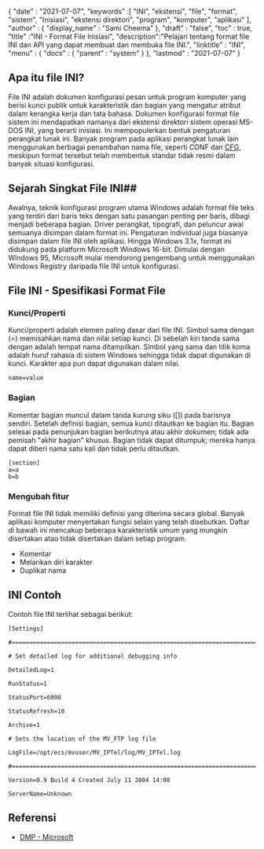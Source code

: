 {
  "date" : "2021-07-07",
  "keywords" :[ "INI", "ekstensi", "file", "format", "sistem", "Inisiasi", "ekstensi direktori", "program", "komputer", "aplikasi" ],
  "author" : {
    "display_name" : "Sami Cheema"
},
  "draft" : "false",
  "toc" : true,
  "title" :"INI - Format File Inisiasi",
  "description":"Pelajari tentang format file INI dan API yang dapat membuat dan membuka file INI.",
  "linktitle" : "INI",
  "menu" : {
    "docs" : {
      "parent" : "system"
}
},
  "lastmod" : "2021-07-07"
}

## Apa itu file INI? ##

File INI adalah dokumen konfigurasi pesan untuk program komputer yang berisi kunci publik untuk karakteristik dan bagian yang mengatur atribut dalam kerangka kerja dan tata bahasa. Dokumen konfigurasi format file sistem ini mendapatkan namanya dari ekstensi direktori sistem operasi MS-DOS INI, yang berarti inisiasi. Ini mempopulerkan bentuk pengaturan perangkat lunak ini. Banyak program pada aplikasi perangkat lunak lain menggunakan berbagai penambahan nama file, seperti CONF dan [CFG](/id/system/cfg/), meskipun format tersebut telah membentuk standar tidak resmi dalam banyak situasi konfigurasi.

## Sejarah Singkat File INI##

Awalnya, teknik konfigurasi program utama Windows adalah format file teks yang terdiri dari baris teks dengan satu pasangan penting per baris, dibagi menjadi beberapa bagian. Driver perangkat, tipografi, dan peluncur awal semuanya disimpan dalam format ini. Pengaturan individual juga biasanya disimpan dalam file INI oleh aplikasi.
Hingga Windows 3.1x, format ini didukung pada platform Microsoft Windows 16-bit. Dimulai dengan Windows 95, Microsoft mulai mendorong pengembang untuk menggunakan Windows Registry daripada file INI untuk konfigurasi.

## File INI - Spesifikasi Format File

### Kunci/Properti ###

Kunci/properti adalah elemen paling dasar dari file INI. Simbol sama dengan (=) memisahkan nama dan nilai setiap kunci. Di sebelah kiri tanda sama dengan adalah tempat nama ditampilkan. Simbol yang sama dan titik koma adalah huruf rahasia di sistem Windows sehingga tidak dapat digunakan di kunci. Karakter apa pun dapat digunakan dalam nilai.

```
name=value
```

### Bagian ###

Komentar bagian muncul dalam tanda kurung siku ([]) pada barisnya sendiri. Setelah definisi bagian, semua kunci ditautkan ke bagian itu. Bagian selesai pada penunjukan bagian berikutnya atau akhir dokumen; tidak ada pemisah "akhir bagian" khusus. Bagian tidak dapat ditumpuk; mereka hanya dapat diberi nama satu kali dan tidak perlu ditautkan.

```
[section]
a=a
b=b
```

### Mengubah fitur ###

Format file INI tidak memiliki definisi yang diterima secara global. Banyak aplikasi komputer menyertakan fungsi selain yang telah disebutkan. Daftar di bawah ini mencakup beberapa karakteristik umum yang mungkin disertakan atau tidak disertakan dalam setiap program.

* Komentar
* Melarikan diri karakter
* Duplikat nama


## INI Contoh ##

Contoh file INI terlihat sebagai berikut:

```
[Settings]
 
#======================================================================
 
# Set detailed log for additional debugging info
 
DetailedLog=1
 
RunStatus=1
 
StatusPort=6090
 
StatusRefresh=10
 
Archive=1
 
# Sets the location of the MV_FTP log file
 
LogFile=/opt/ecs/mvuser/MV_IPTel/log/MV_IPTel.log
 
#======================================================================
 
Version=0.9 Build 4 Created July 11 2004 14:00
 
ServerName=Unknown

```

## Referensi ##

* [DMP - Microsoft](https://learn.microsoft.com/en-us/troubleshoot/windows-client/performance/read-small-memory-dump-file)

